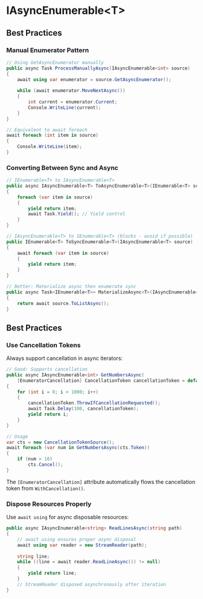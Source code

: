 # IAsyncEnumerable&lt;T&gt;
## Best Practices
### Manual Enumerator Pattern

```csharp
// Using GetAsyncEnumerator manually
public async Task ProcessManuallyAsync(IAsyncEnumerable<int> source)
{
    await using var enumerator = source.GetAsyncEnumerator();
    
    while (await enumerator.MoveNextAsync())
    {
        int current = enumerator.Current;
        Console.WriteLine(current);
    }
}

// Equivalent to await foreach
await foreach (int item in source)
{
    Console.WriteLine(item);
}
```

### Converting Between Sync and Async

```csharp
// IEnumerable<T> to IAsyncEnumerable<T>
public async IAsyncEnumerable<T> ToAsyncEnumerable<T>(IEnumerable<T> source)
{
    foreach (var item in source)
    {
        yield return item;
        await Task.Yield(); // Yield control
    }
}

// IAsyncEnumerable<T> to IEnumerable<T> (blocks - avoid if possible)
public IEnumerable<T> ToSyncEnumerable<T>(IAsyncEnumerable<T> source)
{
    await foreach (var item in source)
    {
        yield return item;
    }
}

// Better: Materialize async then enumerate sync
public async Task<IEnumerable<T>> MaterializeAsync<T>(IAsyncEnumerable<T> source)
{
    return await source.ToListAsync();
}
```

## Best Practices

### Use Cancellation Tokens

Always support cancellation in async iterators:

```csharp
// Good: Supports cancellation
public async IAsyncEnumerable<int> GetNumbersAsync(
    [EnumeratorCancellation] CancellationToken cancellationToken = default)
{
    for (int i = 0; i < 1000; i++)
    {
        cancellationToken.ThrowIfCancellationRequested();
        await Task.Delay(100, cancellationToken);
        yield return i;
    }
}

// Usage
var cts = new CancellationTokenSource();
await foreach (var num in GetNumbersAsync(cts.Token))
{
    if (num > 10)
        cts.Cancel();
}
```

The `[EnumeratorCancellation]` attribute automatically flows the cancellation token from `WithCancellation()`.

### Dispose Resources Properly

Use `await using` for async disposable resources:

```csharp
public async IAsyncEnumerable<string> ReadLinesAsync(string path)
{
    // await using ensures proper async disposal
    await using var reader = new StreamReader(path);
    
    string line;
    while ((line = await reader.ReadLineAsync()) != null)
    {
        yield return line;
    }
    // StreamReader disposed asynchronously after iteration
}
```
